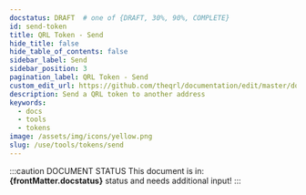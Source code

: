 ```yaml
---
docstatus: DRAFT  # one of {DRAFT, 30%, 90%, COMPLETE}
id: send-token
title: QRL Token - Send
hide_title: false
hide_table_of_contents: false
sidebar_label: Send
sidebar_position: 3
pagination_label: QRL Token - Send
custom_edit_url: https://github.com/theqrl/documentation/edit/master/docs/basics/what-is-qrl.md
description: Send a QRL token to another address
keywords:
  - docs
  - tools
  - tokens
image: /assets/img/icons/yellow.png
slug: /use/tools/tokens/send
---
```


:::caution DOCUMENT STATUS 
<span>This document is in: <b>{frontMatter.docstatus}</b> status and needs additional input!</span>
:::
